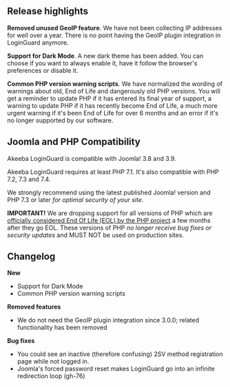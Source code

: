 ## Release highlights

**Removed unused GeoIP feature**. We have not been collecting IP addresses for well over a year. There is no point having the GeoIP plugin integration in LoginGuard anymore.

**Support for Dark Mode**. A new dark theme has been added. You can choose if you want to always enable it, have it follow the browser's preferences or disable it.

**Common PHP version warning scripts**. We have normalized the wording of warnings about old, End of Life and dangerously old PHP versions. You will get a reminder to update PHP if it has entered its final year of support, a warning to update PHP if it has recently become End of Life, a much more urgent warning if it's been End of Life for over 6 months and an error if it's no longer supported by our software.

## Joomla and PHP Compatibility

Akeeba LoginGuard is compatible with Joomla! 3.8 and 3.9.

Akeeba LoginGuard requires at least PHP 7.1. It's also compatible with PHP 7.2, 7.3 and 7.4.

We strongly recommend using the latest published Joomla! version and PHP 7.3 or later _for optimal security of your site_.

**IMPORTANT!** We are dropping support for all versions of PHP which are [officially considered End Of Life (EOL) by the PHP project](http://php.net/eol.php) a few months after they go EOL. These versions of PHP _no longer receive bug fixes or security updates_ and MUST NOT be used on production sites.

## Changelog

**New**

* Support for Dark Mode
* Common PHP version warning scripts

**Removed features**

* We do not need the GeoIP plugin integration since 3.0.0; related functionality has been removed

**Bug fixes**

* You could see an inactive (therefore confusing) 2SV method registration page while not logged in.
* Joomla's forced password reset makes LoginGuard go into an infinite redirection loop (gh-76)